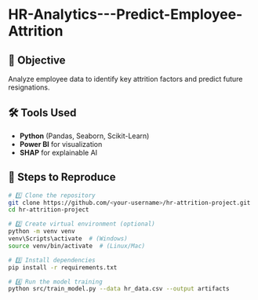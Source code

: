 # HR-Analytics---Predict-Employee-Attrition

## 🎯 Objective
Analyze employee data to identify key attrition factors and predict future resignations.

## 🛠 Tools Used
- **Python** (Pandas, Seaborn, Scikit-Learn)
- **Power BI** for visualization
- **SHAP** for explainable AI

## 🚀 Steps to Reproduce

```bash
# 1️⃣ Clone the repository
git clone https://github.com/<your-username>/hr-attrition-project.git
cd hr-attrition-project

# 2️⃣ Create virtual environment (optional)
python -m venv venv
venv\Scripts\activate  # (Windows)
source venv/bin/activate  # (Linux/Mac)

# 3️⃣ Install dependencies
pip install -r requirements.txt

# 4️⃣ Run the model training
python src/train_model.py --data hr_data.csv --output artifacts
